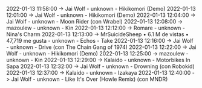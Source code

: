 2022-01-13 11:58:00 -> Jai Wolf - unknown - Hikikomori (Demo)
2022-01-13 12:01:00 -> Jai Wolf - unknown - Hikikomori (Demo)
2022-01-13 12:04:00 -> Jai Wolf - unknown - Moon Rider (con Wrabel)
2022-01-13 12:08:00 -> mazoulew - unknown - Kin
2022-01-13 12:12:00 -> Romare - unknown - Nina's Charm
2022-01-13 12:13:00 -> MrSuicideSheep • 6.1 M de vistas • 47,719 me gusta - unknown - Echos - Take
2022-01-13 12:16:00 -> Jai Wolf - unknown - Drive (con The Chain Gang of 1974)
2022-01-13 12:22:00 -> Jai Wolf - unknown - Hikikomori (Demo)
2022-01-13 12:25:00 -> mazoulew - unknown - Kin
2022-01-13 12:29:00 -> Kalaido - unknown - Motorbikes In Sapa
2022-01-13 12:32:00 -> Jai Wolf - unknown - Drowning (con Robokid)
2022-01-13 12:37:00 -> Kalaido - unknown - Izakaya
2022-01-13 12:40:00 -> Jai Wolf - unknown - Like It's Over (Howle Remix) (con MNDR)
